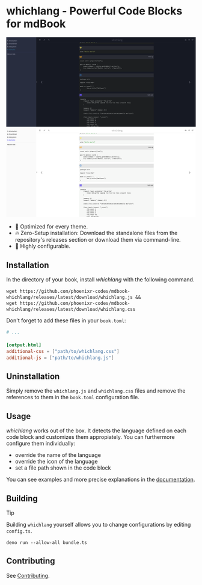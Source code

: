 # whichlang - Powerful Code Blocks for mdBook

![Dark Theme Preview](./preview-dark.png)
![Light Theme Preview](./preview-light.png)

<!-- ANCHOR: description -->

- 🎨 Optimized for every theme.
- 🔥 Zero-Setup installation: Download the standalone files from the
  repository's releases section or download them via command-line.
- 🔧 Highly configurable.

## Installation

In the directory of your book, install _whichlang_ with the following command.

```console,lang=Console,icon=%gnubash
wget https://github.com/phoenixr-codes/mdbook-whichlang/releases/latest/download/whichlang.js &&
wget https://github.com/phoenixr-codes/mdbook-whichlang/releases/latest/download/whichlang.css
```

Don't forget to add these files in your `book.toml`:

```toml,fp=book.toml
# ...

[output.html]
additional-css = ["path/to/whichlang.css"]
additional-js = ["path/to/whichlang.js"]
```

## Uninstallation

Simply remove the `whichlang.js` and `whichlang.css` files and remove the
references to them in the `book.toml` configuration file.

## Usage

_whichlang_ works out of the box. It detects the language defined on each code
block and customizes them appropiately. You can furthermore configure them
individually:

- override the name of the language
- override the icon of the language
- set a file path shown in the code block

<!-- ANCHOR_END: description -->

You can see examples and more precise explanations in the
[documentation](https://phoenixr-codes.github.io/mdbook-whichlang).

## Building

> [!TIP]
> Building `whichlang` yourself allows you to change configurations by editing
> `config.ts`.

```console
deno run --allow-all bundle.ts
```

## Contributing

See [Contributing](./CONTRIBUTING.md).
